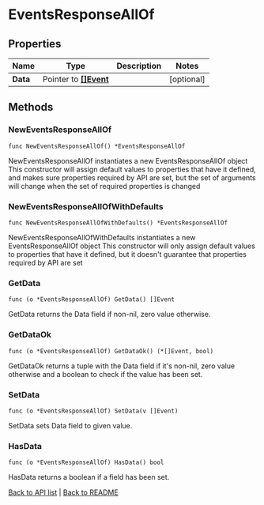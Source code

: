 # EventsResponseAllOf

## Properties

Name | Type | Description | Notes
------------ | ------------- | ------------- | -------------
**Data** | Pointer to [**[]Event**](Event.md) |  | [optional] 

## Methods

### NewEventsResponseAllOf

`func NewEventsResponseAllOf() *EventsResponseAllOf`

NewEventsResponseAllOf instantiates a new EventsResponseAllOf object
This constructor will assign default values to properties that have it defined,
and makes sure properties required by API are set, but the set of arguments
will change when the set of required properties is changed

### NewEventsResponseAllOfWithDefaults

`func NewEventsResponseAllOfWithDefaults() *EventsResponseAllOf`

NewEventsResponseAllOfWithDefaults instantiates a new EventsResponseAllOf object
This constructor will only assign default values to properties that have it defined,
but it doesn't guarantee that properties required by API are set

### GetData

`func (o *EventsResponseAllOf) GetData() []Event`

GetData returns the Data field if non-nil, zero value otherwise.

### GetDataOk

`func (o *EventsResponseAllOf) GetDataOk() (*[]Event, bool)`

GetDataOk returns a tuple with the Data field if it's non-nil, zero value otherwise
and a boolean to check if the value has been set.

### SetData

`func (o *EventsResponseAllOf) SetData(v []Event)`

SetData sets Data field to given value.

### HasData

`func (o *EventsResponseAllOf) HasData() bool`

HasData returns a boolean if a field has been set.


[Back to API list](../README.md#documentation-for-api-endpoints) | [Back to README](../README.md)
